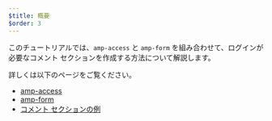 ```yaml
---
$title: 概要
$order: 3
---
```


このチュートリアルでは、`amp-access` と `amp-form` を組み合わせて、ログインが必要なコメント セクションを作成する方法について解説します。

詳しくは以下のページをご覧ください。

- [amp-access](https://www.ampproject.org/ja/docs/reference/components/amp-access)
- [amp-form](https://www.ampproject.org/ja/docs/reference/components/amp-form)
- [コメント セクションの例](https://ampbyexample.com/samples_templates/comment_section/)